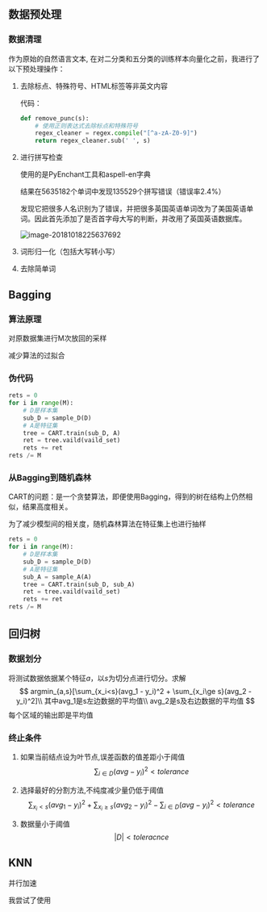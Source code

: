 ## 数据预处理

### 数据清理

作为原始的自然语言文本, 在对二分类和五分类的训练样本向量化之前，我进行了以下预处理操作：

1. 去除标点、特殊符号、HTML标签等非英文内容

   代码：

   ```python
   def remove_punc(s):
       # 使用正则表达式去除标点和特殊符号
       regex_cleaner = regex.compile("[^a-zA-Z0-9]")
       return regex_cleaner.sub(' ', s)
   ```

2. 进行拼写检查

   使用的是PyEnchant工具和aspell-en字典

   结果在5635182个单词中发现135529个拼写错误（错误率2.4%）

   发现它把很多人名识别为了错误，并把很多英国英语单词改为了美国英语单词。因此首先添加了是否首字母大写的判断，并改用了英国英语数据库。

   ![image-20181018225637692](../../onedrive/note/分布式/10-17.assets/image-20181018225637692.png)

3. 词形归一化（包括大写转小写）

4. 去除简单词

## Bagging

### 算法原理

对原数据集进行M次放回的采样

减少算法的过拟合

### 伪代码

```python
rets = 0
for i in range(M):
    # D是样本集
    sub_D = sample_D(D)
    # A是特征集
    tree = CART.train(sub_D, A)
    ret = tree.vaild(vaild_set)
    rets += ret
rets /= M
```

### 从Bagging到随机森林

CART的问题：是一个贪婪算法，即便使用Bagging，得到的树在结构上仍然相似，结果高度相关。

为了减少模型间的相关度，随机森林算法在特征集上也进行抽样

```python
rets = 0
for i in range(M):
    # D是样本集
    sub_D = sample_D(D)
    # A是特征集
    sub_A = sample_A(A)
    tree = CART.train(sub_D, sub_A)
    ret = tree.vaild(vaild_set)
    rets += ret
rets /= M
```

## 回归树

### 数据划分

将测试数据依据某个特征$a$，以$s$为切分点进行切分。求解
$$
argmin_{a,s}[\sum_{x_i<s}(avg_1 - y_i)^2 + \sum_{x_i\ge s}(avg_2 - y_i)^2]\\
其中avg_1是s左边数据的平均值\\
avg_2是s及右边数据的平均值
$$
每个区域的输出即是平均值

### 终止条件

1. 如果当前结点设为叶节点,误差函数的值差距小于阈值
   $$
   \sum_{i\in D}(avg - y_i)^2 < tolerance
   $$

2. 选择最好的分割方法,不纯度减少量仍低于阈值
   $$
   \sum_{x_i<s}(avg_1 - y_i)^2 + \sum_{x_i\ge s}(avg_2 - y_i)^2 - \sum_{i\in D}(avg - y_i)^2 < tolerance
   $$

3. 数据量小于阈值
   $$
   |D| < toleracnce
   $$





## KNN

并行加速

我尝试了使用